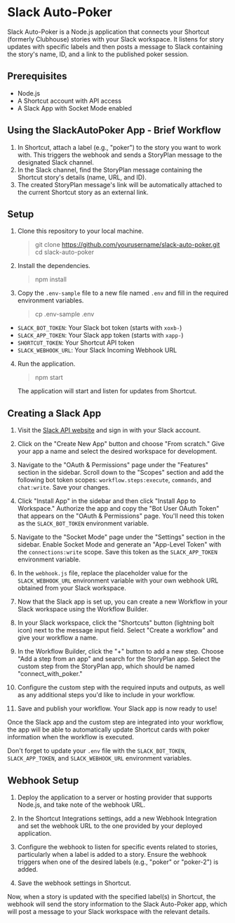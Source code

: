 # Slack Auto-Poker

Slack Auto-Poker is a Node.js application that connects your Shortcut (formerly Clubhouse) stories with your Slack workspace. It listens for story updates with specific labels and then posts a message to Slack containing the story's name, ID, and a link to the published poker session.

## Prerequisites

- Node.js
- A Shortcut account with API access
- A Slack App with Socket Mode enabled

## Using the SlackAutoPoker App - Brief Workflow

1. In Shortcut, attach a label (e.g., "poker") to the story you want to work with. This triggers the webhook and sends a StoryPlan message to the designated Slack channel.
2. In the Slack channel, find the StoryPlan message containing the Shortcut story's details (name, URL, and ID).
3. The created StoryPlan message's link will be automatically attached to the current Shortcut story as an external link.

## Setup

1. Clone this repository to your local machine.

   > git clone https://github.com/yourusername/slack-auto-poker.git
   > cd slack-auto-poker

2. Install the dependencies.

   > npm install

3. Copy the `.env-sample` file to a new file named `.env` and fill in the required environment variables.

   > cp .env-sample .env

- `SLACK_BOT_TOKEN`: Your Slack bot token (starts with `xoxb-`)
- `SLACK_APP_TOKEN`: Your Slack app token (starts with `xapp-`)
- `SHORTCUT_TOKEN`: Your Shortcut API token
- `SLACK_WEBHOOK_URL`: Your Slack Incoming Webhook URL

4. Run the application.
   
   > npm start

   The application will start and listen for updates from Shortcut.

## Creating a Slack App

1. Visit the [Slack API website](https://api.slack.com/apps) and sign in with your Slack account.

2. Click on the "Create New App" button and choose "From scratch." Give your app a name and select the desired workspace for development.

3. Navigate to the "OAuth & Permissions" page under the "Features" section in the sidebar. Scroll down to the "Scopes" section and add the following bot token scopes: `workflow.steps:execute`, `commands`, and `chat:write`. Save your changes.

4. Click "Install App" in the sidebar and then click "Install App to Workspace." Authorize the app and copy the "Bot User OAuth Token" that appears on the "OAuth & Permissions" page. You'll need this token as the `SLACK_BOT_TOKEN` environment variable.

5. Navigate to the "Socket Mode" page under the "Settings" section in the sidebar. Enable Socket Mode and generate an "App-Level Token" with the `connections:write` scope. Save this token as the `SLACK_APP_TOKEN` environment variable.

6. In the `webhook.js` file, replace the placeholder value for the `SLACK_WEBHOOK_URL` environment variable with your own webhook URL obtained from your Slack workspace.

7. Now that the Slack app is set up, you can create a new Workflow in your Slack workspace using the Workflow Builder.

8. In your Slack workspace, click the "Shortcuts" button (lightning bolt icon) next to the message input field. Select "Create a workflow" and give your workflow a name.

9. In the Workflow Builder, click the "+" button to add a new step. Choose "Add a step from an app" and search for the StoryPlan app. Select the custom step from the StoryPlan app, which should be named "connect_with_poker."

10. Configure the custom step with the required inputs and outputs, as well as any additional steps you'd like to include in your workflow.

11. Save and publish your workflow. Your Slack app is now ready to use!

Once the Slack app and the custom step are integrated into your workflow, the app will be able to automatically update Shortcut cards with poker information when the workflow is executed.

Don't forget to update your `.env` file with the `SLACK_BOT_TOKEN`, `SLACK_APP_TOKEN`, and `SLACK_WEBHOOK_URL` environment variables.

## Webhook Setup

1. Deploy the application to a server or hosting provider that supports Node.js, and take note of the webhook URL.

2. In the Shortcut Integrations settings, add a new Webhook Integration and set the webhook URL to the one provided by your deployed application.

3. Configure the webhook to listen for specific events related to stories, particularly when a label is added to a story. Ensure the webhook triggers when one of the desired labels (e.g., "poker" or "poker-2") is added.

4. Save the webhook settings in Shortcut.

Now, when a story is updated with the specified label(s) in Shortcut, the webhook will send the story information to the Slack Auto-Poker app, which will post a message to your Slack workspace with the relevant details.
